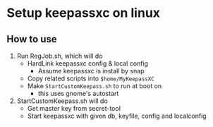 # Setup keepassxc on linux

## How to use
1. Run RegJob.sh, which will do
    * HardLink keepassxc config & local config
        * Assume keepassxc is install by snap
    * Copy related scripts into `$home/MyKeepassXC`
    * Make `StartCustomKeepass.sh` to run at boot on
        * this uses gnome's autostart
3. StartCustomKeepass.sh will do
    * Get master key from secret-tool
    * Start keepassxc with given db, keyfile, config and localconfig